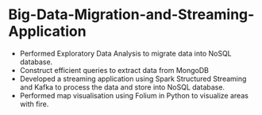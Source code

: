 # Big-Data-Migration-and-Streaming-Application
- Performed Exploratory Data Analysis to migrate data into NoSQL database.
- Construct efficient queries to extract data from MongoDB
- Developed a streaming application using Spark Structured Streaming and Kafka to process the data and 
store into NoSQL database.
- Performed map visualisation using Folium in Python to visualize areas with fire.
